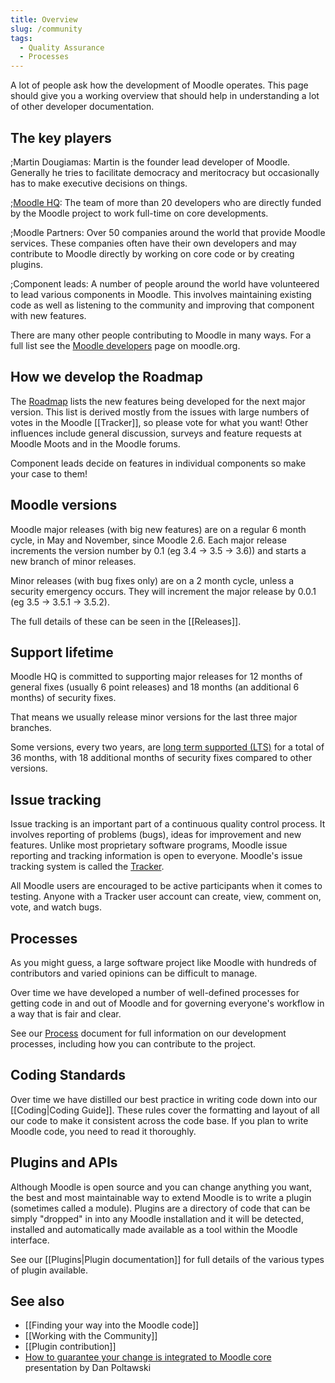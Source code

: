 ```yaml
---
title: Overview
slug: /community
tags:
  - Quality Assurance
  - Processes
---
```


A lot of people ask how the development of Moodle operates. This page should give you a working overview that should help in understanding a lot of other developer documentation.

## The key players

;Martin Dougiamas: Martin is the founder lead developer of Moodle. Generally he tries to facilitate democracy and meritocracy but occasionally has to make executive decisions on things.

;[Moodle HQ](https://moodle.com/careers/): The team of more than 20 developers who are directly funded by the Moodle project to work full-time on core developments.

;Moodle Partners: Over 50 companies around the world that provide Moodle services. These companies often have their own developers and may contribute to Moodle directly by working on core code or by creating plugins.

;Component leads: A number of people around the world have volunteered to lead various components in Moodle. This involves maintaining existing code as well as listening to the community and improving that component with new features.

There are many other people contributing to Moodle in many ways. For a full list see the [Moodle developers](http://moodle.org/local/dev/) page on moodle.org.

## How we develop the Roadmap

The [Roadmap](./roadmap.md) lists the new features being developed for the next major version. This list is derived mostly from the issues with large numbers of votes in the Moodle [[Tracker]], so please vote for what you want!  Other influences include general discussion, surveys and feature requests at Moodle Moots and in the Moodle forums.

Component leads decide on features in individual components so make your case to them!

## Moodle versions

Moodle major releases (with big new features) are on a regular 6 month cycle, in  May and November, since Moodle 2.6. Each major release increments the version number by 0.1 (eg 3.4 -> 3.5 -> 3.6)) and starts a new branch of minor releases.

Minor releases (with bug fixes only) are on a 2 month cycle, unless a security emergency occurs. They will increment the major release by 0.0.1 (eg 3.5 -> 3.5.1 -> 3.5.2).   

The full details of these can be seen in the [[Releases]].

## Support lifetime

Moodle HQ is committed to supporting major releases for 12 months of general fixes (usually 6 point releases) and 18 months (an additional 6 months) of security fixes.

That means we usually release minor versions for the last three major branches.

Some versions, every two years, are [long term supported (LTS)](https://en.wikipedia.org/wiki/Long-term_support) for a total of 36 months, with 18 additional months of security fixes compared to other versions.

## Issue tracking

Issue tracking is an important part of a continuous quality control process. It involves reporting of problems (bugs), ideas for improvement and new features. Unlike most proprietary software programs, Moodle issue reporting and tracking information is open to everyone. Moodle's issue tracking system is called the [Tracker](http://tracker.moodle.org/).

All Moodle users are encouraged to be active participants when it comes to testing. Anyone with a Tracker user account can create, view, comment on, vote, and watch bugs.

## Processes

As you might guess, a large software project like Moodle with hundreds of contributors and varied opinions can be difficult to manage.

Over time we have developed a number of well-defined processes for getting code in and out of Moodle and for governing everyone's workflow in a way that is fair and clear.

See our [Process](./development/process/index.md) document for full information on our development processes, including how you can contribute to the project.

## Coding Standards

Over time we have distilled our best practice in writing code down into our [[Coding|Coding Guide]].  These rules cover the formatting and layout of all our code to make it consistent across the code base. If you plan to write Moodle code, you need to read it thoroughly. 

## Plugins and APIs

Although Moodle is open source and you can change anything you want, the best and most maintainable way to extend Moodle is to write a plugin (sometimes called a module). Plugins are a directory of code that can be simply "dropped" in into any Moodle installation and it will be detected, installed and automatically made available as a tool within the Moodle interface. 

See our [[Plugins|Plugin documentation]] for full details of the various types of plugin available.

## See also

* [[Finding your way into the Moodle code]]
* [[Working with the Community]]
* [[Plugin contribution]]
* [How to guarantee your change is integrated to Moodle core](http://www.slideshare.net/poltawski/how-to-guarantee-your-change-is-integrated-to-moodle-core) presentation by Dan Poltawski 

